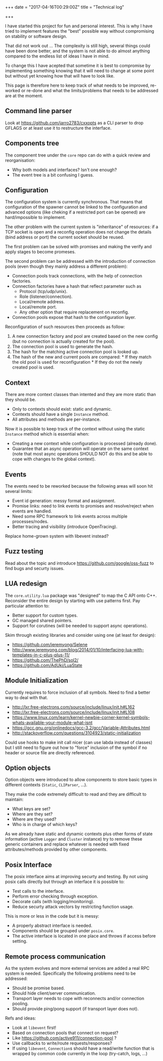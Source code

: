 +++
date = "2017-04-16T00:29:00Z"
title = "Technical log"

+++

I have started this project for fun and personal interest.
This is why I have tried to implement features the "best" possible
way without compromising on stability or software design.

That did not work out ...
The complexity is still high, several things could have been done
better, and the system is not able to do almost anything compared
to the endless list of ideas I have in mind.

To change this I have acepted that sometime it is best to compromise
by implementing something knowing that it will need to change at some
point but without yet knowing how that will have to look like.

This page is therefore here to keep track of what needs to be
improved, re-worked or re-done and what the limits/problems
that needs to be addressed are at the moment.


Command line parser
-------------------
Look at https://github.com/jarro2783/cxxopts as a CLI parser
to drop GFLAGS or at least use it to restructure the interface.


Components tree
---------------
The component tree under the `core` repo can do with a quick
review and reorganisation:

  * Why both models and interfaces? Isn't one enough?
  * The event tree is a bit confusing I guess.


Configuration
-------------
The configuration system is currently synchronous.
That means that configuration of the spawner cannot be linked
to the configuration and advanced options (like cheking if a
restricted port can be opened) are hard/impossible to implement.

The other problem with the current system is "inheritance" of
resources: if a TCP socket is open and a reconfig operation
does not change the details (bind address or port) the current
socket should be reused.

The first problem can be solved with promises and making the
verify and apply stages to become promeses.

The second problem can be addressed with the introduction of
connection pools (even though they mainly address a different problem):

  * Connection pools track connections, with the help of connection factories.
  * Connection factories have a hash that reflect parameter such as
    * Protocol (tcp/udp/unix).
    * Role (listener/connection).
    * Local/remote address.
    * Local/remote port.
    * Any other option that require replacement on reconfig.
  * Connection pools expose that hash to the configuration layer.

Reconfiguration of such resources then proceeds as follow:

  1. A new connection factory and pool are created based on the new config
     (but no connection is actually created for the pool).
  2. The connection pool is used to generate the hash.
  3. The hash for the matching active connection pool is looked up.
  4. The hash of the new and current pools are compared:
    * If they match the old pool is used for reconfiguration
    * If they do not the newly created pool is used.


Context
-------
There are more context classes than intented and they are more
static than they should be.

  * Only to contexts should exist: static and dynamic.
  * Contexts should have a single `Instance` method.
  * All attributes and methods are per-instance.

Now it is possible to keep track of the context without using the static
`Instance` method which is essential when:

  * Creating a new context while configuration is processed (already done).
  * Guarantee that an async operation will operate on the same context
    (note that most async operations SHOULD NOT do this and be able to cope
    with changes to the global context).


Events
------
The events need to be reworked because the following areas will soon
hit several limits:

  * Event id generation: messy format and assignment.
  * Promise links: need to link events to promises and
      resolve/reject when events are handled.
  * Need some RPC framework to link events across multiple
    processes/nodes.
  * Better tracing and visibility (introduce OpenTracing).

Replace home-grown system with libevent instead?


Fuzz testing
------------
Read about the topic and introduce https://github.com/google/oss-fuzz
to find bugs and securty issues.


LUA redesign
------------
The `core.utility.lua` package was "designed" to map the C API onto C++.
Reconsider the entire design by starting with use patterns first.
Pay particular attention to:

  * Better support for custom types.
  * GC managed shared pointers.
  * Support for corutines (will be needed to support async operations).

Skim through existing libraries and consider using one (at least for design):

  * https://github.com/jeremyong/Selene
  * http://www.jeremyong.com/blog/2014/01/10/interfacing-lua-with-templates-in-c-plus-plus-11/
  * https://github.com/ThePhD/sol2/
  * https://github.com/AdUki/LuaState


Module Initialization
---------------------
Currently requires to force inclusion of all symbols.
Need to find a better way to deal with that.

  * http://lxr.free-electrons.com/source/include/linux/init.h#L162
  * http://lxr.free-electrons.com/source/include/linux/init.h#L108
  * https://www.linux.com/learn/kernel-newbie-corner-kernel-symbols-whats-available-your-module-what-isnt
  * https://gcc.gnu.org/onlinedocs/gcc-3.2/gcc/Variable-Attributes.html
  * http://stackoverflow.com/questions/3104923/static-initialization

Could use hooks to make init call nicer (can use labda instead of classes)
but I still need to figure out how to "force" inclusion of the symbol
if no header or source file are directly referenced.


Option objects
--------------
Option objects were introduced to allow components to store basic types
in different contexts (`Static`, `CLIParser`, ...).

They make the code extremely difficult to read and
they are difficult to maintain:

  * What keys are set?
  * Where are they set?
  * Where are they used?
  * Who is in charge of which keys?

As we already have static and dynamic contexts plus other forms of
state information (active `Logger` and `Cluster` instance) try to remove
these generic containers and replace whatever is needed with fixed
attributes/methods provided by other components.


Posix Interface
---------------
The posix interface aims at improving securty and testing.
By not using posix calls directly but through an interface it is possible to:

  * Test calls to the interface.
  * Perform error checking through exception.
  * Decorate calls (with logging/monitoring).
  * Reduce securty attack vectors by restricting function usage.

This is more or less in the code but it is messy:

  * A properly abstract interface is needed.
  * Components should be grouped under `posix.core`.
  * The active interface is located in one place and throws
    if access before setting.


Remote process communication
----------------------------
As the system evolves and more external services are added
a real RPC system is needed.
Specifically the following problems need to be addressed:

  * Should be promise based.
  * Should hide client/server communication.
  * Transport layer needs to cope with reconnects and/or connection pooling.
  * Should provide ping/pong support (if transport layer does not).

Refs and ideas:

  * Look at `libevent` first!
  * Based on connection pools that connect on request?
  * Like https://github.com/active911/connection-pool ?
  * Use callbacks to write/route requests/responses?
  * If using `libevent`, `Connection`s should have a read/write function that
    is wrapped by common code currently in the loop (try-catch, logs, ...)
